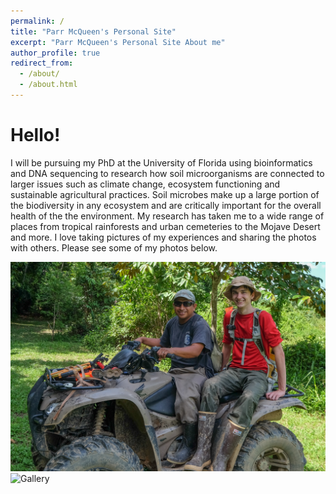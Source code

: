 ```yaml
---
permalink: /
title: "Parr McQueen's Personal Site"
excerpt: "Parr McQueen's Personal Site About me"
author_profile: true
redirect_from: 
  - /about/
  - /about.html
---
```


Hello!  
======


I will be pursuing my PhD at the University of Florida using bioinformatics and DNA sequencing to research how soil microorganisms are connected to larger issues such as climate change, ecosystem functioning and sustainable agricultural practices. Soil microbes make up a large portion of the biodiversity in any ecosystem and are critically important for the overall health of the the environment. My research has taken me to a wide range of places from tropical rainforests and urban cemeteries to the Mojave Desert and more. I love taking pictures of my experiences and sharing the photos with others. Please see some of my photos below.


![Parr McQueen](/images/ParrMcQueen.png)
![Gallery](/images/Parr_McQueen_Portfolio.png)

